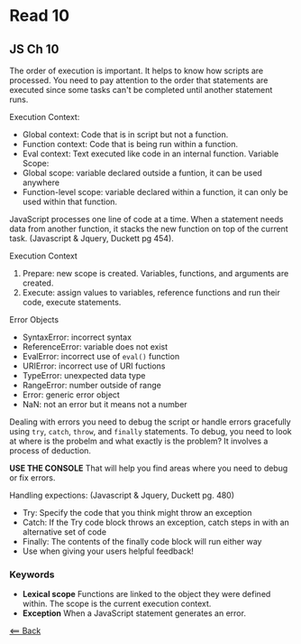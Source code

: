 # Read 10

## JS Ch 10
The order of execution is important. It helps to know how scripts are processed. You need to pay attention to the order that statements are executed since some tasks can't be completed until another statement runs.

Execution Context:
- Global context: Code that is in script but not a function.
- Function context: Code that is being run within a function.
- Eval context: Text executed like code in an internal function.
Variable Scope:
- Global scope: variable declared outside a funtion, it can be used anywhere
- Function-level scope: variable declared within a function, it can only be used within that function.

JavaScript processes one line of code at a time. When a statement needs data from another function, it stacks the new function on top of the current task. (Javascript & Jquery, Duckett pg 454).

Execution Context
1. Prepare: new scope is created. Variables, functions, and arguments are created.
1. Execute: assign values to variables, reference functions and run their code, execute statements.

Error Objects
- SyntaxError: incorrect syntax
- ReferenceError: variable does not exist
- EvalError: incorrect use of ```eval()``` function
- URIError: incorrect use of URI fuctions
- TypeError: unexpected data type
- RangeError: number outside of range
- Error: generic error object
- NaN: not an error but it means not a number

Dealing with errors you need to debug the script or handle errors gracefully using ```try```, ```catch```, ```throw```, and ```finally``` statements. To debug, you need to look at where is the probelm and what exactly is the problem? It involves a process of deduction. 

**USE THE CONSOLE** That will help you find areas where you need to debug or fix errors.

Handling expections: (Javascript & Jquery, Duckett pg. 480)
- Try: Specify the code that you think might throw an exception
- Catch: If the Try code block throws an exception, catch steps in with an alternative set of code
- Finally: The contents of the finally code block will run either way
- Use when giving your users helpful feedback!

### Keywords
- **Lexical scope** Functions are linked to the object they were defined within. The scope is the current execution context.
- **Exception** When a JavaScript statement generates an error.

[<== Back](https://simoneodegard.github.io/reading-notes/)
